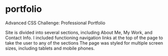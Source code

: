 # portfolio

Advanced CSS Challenge: Professional Portfolio

 Site is divided into several sections, including About Me, My Work, and Contact Info.
 I included functioning navigation links at the top of the page to take the user to any of the sections
 The page was styled for multiple screen sizes, including tablets and mobile phones.
